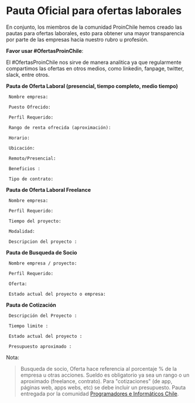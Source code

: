 Pauta Oficial para ofertas laborales
======

En conjunto, los miembros de la comunidad ProinChile hemos creado las pautas para ofertas laborales, esto para obtener una mayor transparencia por parte de las empresas hacia nuestro rubro u profesión.

**Favor usar #OfertasProinChile**:

El #OfertasProinChile nos sirve de manera analitica ya que regularmente compartimos las ofertas en otros medios, como linkedin, fanpage, twitter, slack, entre otros.

**Pauta de Oferta Laboral (presencial, tiempo completo, medio tiempo)**

     Nombre empresa:

     Puesto Ofrecido:

     Perfil Requerido:

     Rango de renta ofrecida (aproximación):

     Horario:

     Ubicación:
     
     Remoto/Presencial:

     Beneficios :

     Tipo de contrato:


**Pauta de Oferta Laboral Freelance**

     Nombre empresa:

     Perfil Requerido:

     Tiempo del proyecto:
     
     Modalidad:

     Descripcion del proyecto :
     
     
**Pauta de Busqueda de Socio**

     Nombre empresa / proyecto:

     Perfil Requerido:

     Oferta:
     
     Estado actual del proyecto o empresa:     

**Pauta de Cotización**

     Descripción del Proyecto :
     
     Tiempo limite :
     
     Estado actual del proyecto :  
     
     Presupuesto aproximado :
     

Nota:
> Busqueda de socio, Oferta hace referencia al porcentaje % de la empresa u otras acciones.
> Sueldo es obligatorio ya sea un rango o un aproximado (freelance, contrato).
> Para "cotizaciones" (de app, páginas web, apps webs, etc) se debe incluir un presupuesto.
> Pauta entregada por la comunidad [Programadores e Informáticos Chile](http://www.programadores.cl).
